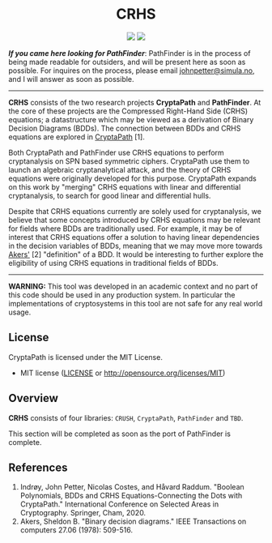 <h1 align="center">CRHS</h1>

<p align="center">
    <a href="https://github.com/Simula-UiB/CryptaPath/blob/master/AUTHORS"><img src="https://img.shields.io/badge/authors-SimulaUIB-orange.svg"></a>
    <a href="https://github.com/Simula-UiB/CryptaPath/blob/master/LICENSE"><img src="https://img.shields.io/badge/license-MIT-blue.svg"></a>
</p>

***If you came here looking for PathFinder***: PathFinder is in the process of being made readable for outsiders, and will
be present here as soon as possible. For inquires on the process, please email johnpetter@simula.no, and I will answer
as soon as possible.

---
**CRHS** consists of the two research projects **CryptaPath** and **PathFinder**. At the core of these projects are the
Compressed Right-Hand Side (CRHS) equations; a datastructure which may be viewed as a derivation of Binary Decision 
Diagrams (BDDs). The connection between BDDs and CRHS equations are explored in [CryptaPath](https://doi.org/10.1007/978-3-030-81652-0_9) [1].

Both CryptaPath and PathFinder use CRHS equations to perform cryptanalysis on SPN based symmetric ciphers. CryptaPath
use them to launch an algebraic cryptanalytical attack, and the theory of CRHS equations were originally developed for
this purpose. CryptaPath expands on this work by "merging" CRHS equations with linear and differential cryptanalysis, to
search for good linear and differential hulls.

Despite that CRHS equations currently are solely used for cryptanalysis, we believe that some concepts introduced
by CRHS equations may be relevant for fields where BDDs are traditionally used. For example, it may be of interest that 
CRHS equations offer a solution to having linear dependencies in the decision variables of BDDs, meaning that we may 
move more towards [Akers'](https://doi.org/10.1109/TC.1978.1675141) [2] "definition" of a BDD. It would be interesting to further explore the
eligibility of using CRHS equations in traditional fields of BDDs.

---
**WARNING:** This tool was developed in an academic context and no part of this code should be used in any production 
system. In particular the implementations of cryptosystems in this tool are not safe for any real world usage.

## License

CryptaPath is licensed under the MIT License.

* MIT license ([LICENSE](../LICENSE) or http://opensource.org/licenses/MIT)


## Overview

**CRHS** consists of four libraries: `CRUSH`, `CryptaPath`, `PathFinder` and `TBD`.  

This section will be completed as soon as the port of PathFinder is complete.


## References

1) Indrøy, John Petter, Nicolas Costes, and Håvard Raddum. "Boolean Polynomials, BDDs and CRHS Equations-Connecting the
 Dots with CryptaPath." International Conference on Selected Areas in Cryptography. Springer, Cham, 2020.
2) Akers, Sheldon B. "Binary decision diagrams." IEEE Transactions on computers 27.06 (1978): 509-516.
